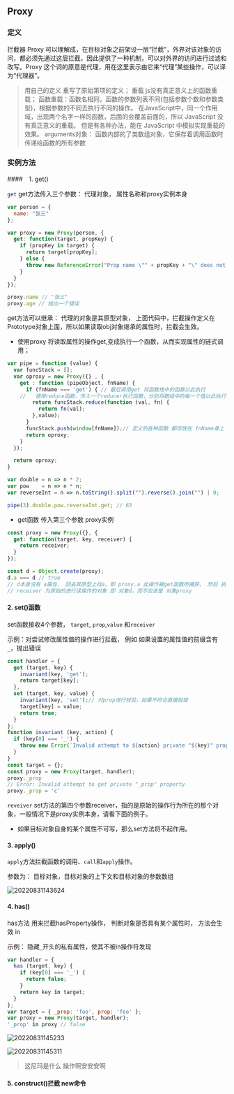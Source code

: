 ## Proxy
### 定义

拦截器
Proxy 可以理解成，在目标对象之前架设一层“拦截”，外界对该对象的访问，都必须先通过这层拦截，因此提供了一种机制，可以对外界的访问进行过滤和改写。Proxy 这个词的原意是代理，用在这里表示由它来“代理”某些操作，可以译为“代理器”。

>用自己的定义 重写了原始第项的定义；
> 重载 js没有真正意义上的函数重载；
> 函数重载：函数名相同，函数的参数列表不同(包括参数个数和参数类型)，根据参数的不同去执行不同的操作。
> 在JavaScript中，同一个作用域，出现两个名字一样的函数，后面的会覆盖前面的，所以 JavaScript 没有真正意义的重载。
> 但是有各种办法，能在 JavaScript 中模拟实现重载的效果。
> arguments对象： 函数内部的了类数组对象，它保存着调用函数时传递给函数的所有参数

### 实例方法 
####　1. get()

`get`
get方法传入三个参数： 代理对象， 属性名称和proxy实例本身 
```js
var person = {
  name: "张三"
};

var proxy = new Proxy(person, {
  get: function(target, propKey) {
    if (propKey in target) {
      return target[propKey];
    } else {
      throw new ReferenceError("Prop name \"" + propKey + "\" does not exist.");
    }
  }
});

proxy.name // "张三"
proxy.age // 抛出一个错误
```

get方法可以继承： 代理的对象是其原型对象， 上面代码中，拦截操作定义在Prototype对象上面，所以如果读取obj对象继承的属性时，拦截会生效。

- 使用proxy 将读取属性的操作get,变成执行一个函数，从而实现属性的链式调用；

```js
var pipe = function (value) {
  var funcStack = [];
  var oproxy = new Proxy({} , {
    get : function (pipeObject, fnName) {
      if (fnName === 'get') { // 最后调用get 将函数栈中的函数以此执行
    //   使用reduce函数，传入一个reducer执行函数，分别将数组中的每一个值以此执行 
        return funcStack.reduce(function (val, fn) {
          return fn(val);
        },value);
      }
      funcStack.push(window[fnName]);// 定义的各种函数 都存放在 fnName身上 
      return oproxy;
    }
  });

  return oproxy;
}

var double = n => n * 2;
var pow    = n => n * n;
var reverseInt = n => n.toString().split("").reverse().join("") | 0;

pipe(3).double.pow.reverseInt.get; // 63
```

- get函数 传入第三个参数 proxy实例

```js
const proxy = new Proxy({}, {
  get: function(target, key, receiver) {
    return receiver;
  }
});

const d = Object.create(proxy);
d.a === d // true
// d本身没有 a属性， 回去其原型上找a，即 proxy.a 此操作被get函数所捕获， 然后 执行函数，返回receiver
// receiver 为原始的进行读操作的对象 即 对象d，而不应该是 对象proxy

```

#### 2. set()函数

set函数接收4个参数， `target`, `prop`,`value` 和`receiver`

示例：对尝试修改属性值的操作进行拦截， 例如 如果设置的属性值的前缀含有`_`，抛出错误

```js
const handler = {
  get (target, key) {
    invariant(key, 'get');
    return target[key];
  },
  set (target, key, value) {
    invariant(key, 'set');// 对prop进行校验，如果不符合直接抛错
    target[key] = value;
    return true;
  }
};
function invariant (key, action) {
  if (key[0] === '_') {
    throw new Error(`Invalid attempt to ${action} private "${key}" property`);
  }
}
const target = {};
const proxy = new Proxy(target, handler);
proxy._prop
// Error: Invalid attempt to get private "_prop" property
proxy._prop = 'c'
```

`reveiver` set方法的第四个参数receiver，指的是原始的操作行为所在的那个对象，一般情况下是proxy实例本身，请看下面的例子。

- 如果目标对象自身的某个属性不可写，那么set方法将不起作用。

#### 3. apply()
`apply`方法拦截函数的调用、`call`和`apply`操作。

参数为： 目标对象，目标对象的上下文和目标对象的参数数组

![20220831143624](https://xd-imgsubmit.oss-cn-beijing.aliyuncs.com/images/20220831143624.png)


#### 4. has()

has方法 用来拦截hasProperty操作， 判断对象是否具有某个属性时， 方法会生效 in

示例： 隐藏`_`开头的私有属性，使其不被in操作符发现
```js
var handler = {
  has (target, key) {
    if (key[0] === '_') {
      return false;
    }
    return key in target;
  }
};
var target = { _prop: 'foo', prop: 'foo' };
var proxy = new Proxy(target, handler);
'_prop' in proxy // false
```

![20220831145233](https://xd-imgsubmit.oss-cn-beijing.aliyuncs.com/images/20220831145233.png)

![20220831145311](https://xd-imgsubmit.oss-cn-beijing.aliyuncs.com/images/20220831145311.png)
> 这尼玛是什么 操作啊安安安啊


#### 5. construct()拦截 new命令
